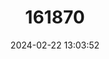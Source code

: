 ---
title: "161870"
category: "Papaver laestadianum"
draft: false
date: 2024-02-22 13:03:52
languages:
  Norwegian: ["Læstadiusvalmue"]
---